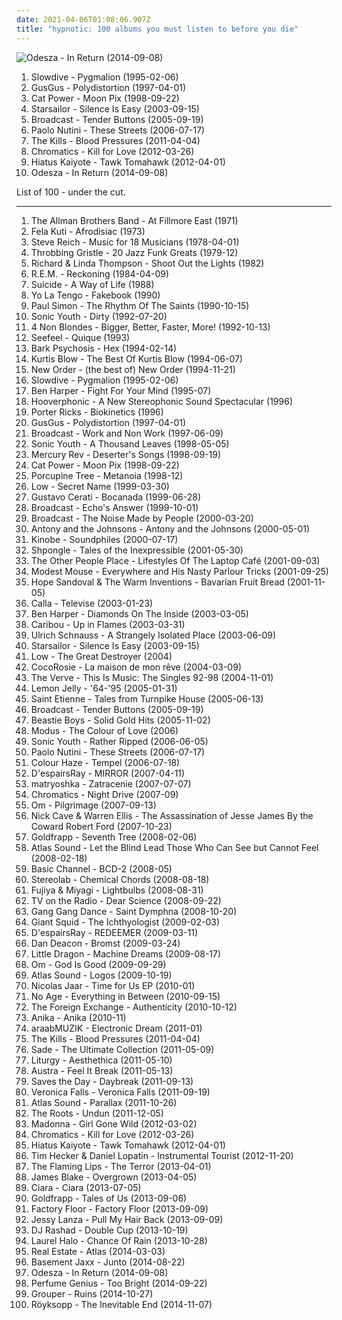 ```yaml
---
date: 2021-04-06T01:08:06.907Z
title: "hypnotic: 100 albums you must listen to before you die"
---
```

![Odesza - In Return (2014-09-08)](http://coverartarchive.org/release/352ed422-6ff3-45e4-ad0b-60d7111ca67a/8241101268-500.jpg "Odesza - In Return (2014-09-08)")
<ol class="albums">
<li data-cover="https://img.discogs.com/fFoc3CnP3PL9Vpv3wihBhmRg83Y=/fit-in/600x600/filters:strip_icc():format(jpeg):mode_rgb():quality(90)/discogs-images/R-584370-1217716047.jpeg.jpg" data-tags="shoegaze, ambient, dream pop" role="button">Slowdive - Pygmalion (1995-02-06)</li>
<li data-cover="http://coverartarchive.org/release/dcb928fa-c187-4988-a2a4-bbd227165e15/2942354800-500.jpg" data-tags="electronic, electronica, trip-hop, indie rock, quirky, energetic, literate, confident, hypnotic, somber, complex, trippy, sophisticated, alternative dance, cerebral, playful, partying, sensual, imagination, soothing, stylish, boisterous" role="button">GusGus - Polydistortion (1997-04-01)</li>
<li data-cover="http://coverartarchive.org/release/5d58d210-a58c-4532-a2f5-54c6001a063d/12639050704-500.jpg" data-tags="90s, indie, mellow" role="button">Cat Power - Moon Pix (1998-09-22)</li>
<li data-cover="https://img.discogs.com/-mn5m6C8PS1GcbLRs7crnsvmqq0=/fit-in/600x600/filters:strip_icc():format(jpeg):mode_rgb():quality(90)/discogs-images/R-7098914-1433699223-2052.jpeg.jpg" data-tags="britpop, indie rock" role="button">Starsailor - Silence Is Easy (2003-09-15)</li>
<li data-cover="https://img.discogs.com/07m2E8SxQSIU6Yjk-ywreYIoorY=/fit-in/600x595/filters:strip_icc():format(jpeg):mode_rgb():quality(90)/discogs-images/R-13590540-1557078423-1511.jpeg.jpg" data-tags="indie, electronic, psychedelic, dream pop, warp" role="button">Broadcast - Tender Buttons (2005-09-19)</li>
<li data-cover="http://coverartarchive.org/release/0f6aee88-6d56-34d2-a628-eead929a45e3/6358999364-500.jpg" data-tags="pop, singer-songwriter, indie" role="button">Paolo Nutini - These Streets (2006-07-17)</li>
<li data-cover="http://coverartarchive.org/release/2fdc63e1-b76f-3b85-ad4e-73baaa106a43/3374180506-500.jpg" data-tags="garage rock" role="button">The Kills - Blood Pressures (2011-04-04)</li>
<li data-cover="http://coverartarchive.org/release/cce19567-04a2-47df-95fb-7101c51b8d54/1852737642-500.jpg" data-tags="electronic" role="button">Chromatics - Kill for Love (2012-03-26)</li>
<li data-cover="http://coverartarchive.org/release/09fade80-bd8a-4c08-9a00-cf1dcc7bc91c/9068009686-500.jpg" data-tags="dreamy, relaxed, reflective, whimsical, passionate, introspective, spiritual, intense, dramatic, reflection, hypnotic, intimate, uplifting, meditative, precious, cerebral, relaxation, lively, shimmering, knotty, daydreaming, sony music, flying buddha, livesoncoffee-getit" role="button">Hiatus Kaiyote - Tawk Tomahawk (2012-04-01)</li>
<li data-cover="http://coverartarchive.org/release/352ed422-6ff3-45e4-ad0b-60d7111ca67a/8241101268-500.jpg" data-tags="electronic, electronica, indie electronic, driving, energetic, summer, confident, hypnotic, light, summery, slick, stylish, lively, day driving, boisterous, hanging out, 1 raz" role="button">Odesza - In Return (2014-09-08)</li>
</ol>
List of 100 - under the cut.
<!-- more -->

_________________

<ol class="albums">
<li data-cover="https://img.discogs.com/mic1l-p28zoqxQguKjabmbJV5Hg=/fit-in/600x519/filters:strip_icc():format(jpeg):mode_rgb():quality(90)/discogs-images/R-9031515-1473598344-7417.mpo.jpg" data-tags="classic rock, southern rock, blues, live, rock, 70s" role="button">
The Allman Brothers Band - At Fillmore East (1971)
</li>
<li data-cover="http://coverartarchive.org/release/70d95ff0-d859-4dfa-85ab-3a12088139ce/18557256651-500.jpg" data-tags="passionate, confident, afrobeat, confrontational, provocative, hypnotic, earthy, afro-pop, international, afro-beat, west african, boisterous, highlife, fela kuti, odeon records, african traditions" role="button">
Fela Kuti - Afrodisiac (1973)
</li>
<li data-cover="http://coverartarchive.org/release/d20a18df-c71f-484c-8d41-fdea1abb1f26/18584699933-500.jpg" data-tags="minimalism" role="button">
Steve Reich - Music for 18 Musicians (1978-04-01)
</li>
<li data-cover="https://via.placeholder.com/450" data-tags="industrial" role="button">
Throbbing Gristle - 20 Jazz Funk Greats (1979-12)
</li>
<li data-cover="https://img.discogs.com/i2hjF3qQugwjM-CCzbXvKILk9ug=/fit-in/600x600/filters:strip_icc():format(jpeg):mode_rgb():quality(90)/discogs-images/R-774793-1166295303.jpeg.jpg" data-tags="80s, folk rock, rs500" role="button">
Richard & Linda Thompson - Shoot Out the Lights (1982)
</li>
<li data-cover="http://coverartarchive.org/release/de648d37-7c2d-3736-aa58-96c6063a2bc5/16234492222-500.jpg" data-tags="80s, alternative rock, indie" role="button">
R.E.M. - Reckoning (1984-04-09)
</li>
<li data-cover="http://coverartarchive.org/release/96927d37-b9b3-418b-a7a0-4409cab13b02/14157689479-500.jpg" data-tags="electronic" role="button">
Suicide - A Way of Life (1988)
</li>
<li data-cover="http://coverartarchive.org/release/eeafb0aa-d6ef-48bc-b030-d9cb856e387a/26742132095-500.jpg" data-tags="90s" role="button">
Yo La Tengo - Fakebook (1990)
</li>
<li data-cover="http://coverartarchive.org/release/c3cc8297-a32a-470c-9072-dfffd2b50aef/9245727847-500.jpg" data-tags="singer-songwriter, world" role="button">
Paul Simon - The Rhythm Of The Saints (1990-10-15)
</li>
<li data-cover="http://coverartarchive.org/release/c8c59a0a-5464-4eac-8251-5cfa102de5ac/15872226838-500.jpg" data-tags="alternative, 90s, alternative rock" role="button">
Sonic Youth - Dirty (1992-07-20)
</li>
<li data-cover="http://coverartarchive.org/release/802a9b0f-76f1-48b1-a386-453aa6760950/8528725183-500.jpg" data-tags="alternative rock, female vocalists, 90s, rock" role="button">
4 Non Blondes - Bigger, Better, Faster, More! (1992-10-13)
</li>
<li data-cover="https://img.discogs.com/Mk3Ff6v2TwuIv_NWEJNcvksKaE8=/fit-in/600x529/filters:strip_icc():format(jpeg):mode_rgb():quality(90)/discogs-images/R-15619-1194241559.jpeg.jpg" data-tags="downtempo, ambient" role="button">
Seefeel - Quique (1993)
</li>
<li data-cover="https://via.placeholder.com/450" data-tags="post-rock" role="button">
Bark Psychosis - Hex (1994-02-14)
</li>
<li data-cover="https://img.discogs.com/YgpHNzX8N5naVrHQJJN-Eo7SfKk=/fit-in/477x469/filters:strip_icc():format(jpeg):mode_rgb():quality(90)/discogs-images/R-8251321-1499979577-8542.png.jpg" data-tags="rap" role="button">
Kurtis Blow - The Best Of Kurtis Blow (1994-06-07)
</li>
<li data-cover="http://coverartarchive.org/release/983ae253-215e-4f6c-8411-fa7ddcec2d94/19120789325-500.jpg" data-tags="80s, synthpop, electronic, new wave" role="button">
New Order - (the best of) New Order (1994-11-21)
</li>
<li data-cover="https://img.discogs.com/fFoc3CnP3PL9Vpv3wihBhmRg83Y=/fit-in/600x600/filters:strip_icc():format(jpeg):mode_rgb():quality(90)/discogs-images/R-584370-1217716047.jpeg.jpg" data-tags="shoegaze, ambient, dream pop" role="button">
Slowdive - Pygmalion (1995-02-06)
</li>
<li data-cover="http://coverartarchive.org/release/ce04d4ed-9cda-4d1d-8304-33f143db0b6a/6375099104-500.jpg" data-tags="blues, rock, acoustic" role="button">
Ben Harper - Fight For Your Mind (1995-07)
</li>
<li data-cover="http://coverartarchive.org/release/e74a9244-b5b4-3f25-8526-f9fb31fe52f7/11004417052-500.jpg" data-tags="trip-hop" role="button">
Hooverphonic - A New Stereophonic Sound Spectacular (1996)
</li>
<li data-cover="http://coverartarchive.org/release/feb53672-0025-479a-83b5-959419c31162/4353733802-500.jpg" data-tags="electronic, techno, minimal, dub techno, porter ricks" role="button">
Porter Ricks - Biokinetics (1996)
</li>
<li data-cover="http://coverartarchive.org/release/dcb928fa-c187-4988-a2a4-bbd227165e15/2942354800-500.jpg" data-tags="electronic, electronica, trip-hop, indie rock, quirky, energetic, literate, confident, hypnotic, somber, complex, trippy, sophisticated, alternative dance, cerebral, playful, partying, sensual, imagination, soothing, stylish, boisterous" role="button">
GusGus - Polydistortion (1997-04-01)
</li>
<li data-cover="http://coverartarchive.org/release/09d62aa5-a265-4cb2-b3e4-da80c0e60d9d/6009849109-500.jpg" data-tags="electronic, dream pop, indie, psychedelic, 90s" role="button">
Broadcast - Work and Non Work (1997-06-09)
</li>
<li data-cover="https://img.discogs.com/-qhPXScneDmlx52G7o0Sjw3QmLo=/fit-in/500x390/filters:strip_icc():format(jpeg):mode_rgb():quality(90)/discogs-images/R-1600434-1287847309.jpeg.jpg" data-tags="experimental, alternative" role="button">
Sonic Youth - A Thousand Leaves (1998-05-05)
</li>
<li data-cover="https://img.discogs.com/L_oeUPSyTFszfqXlrFcAFZu1qlY=/fit-in/600x524/filters:strip_icc():format(jpeg):mode_rgb():quality(90)/discogs-images/R-443317-1358333173-1468.jpeg.jpg" data-tags="dream pop" role="button">
Mercury Rev - Deserter's Songs (1998-09-19)
</li>
<li data-cover="http://coverartarchive.org/release/5d58d210-a58c-4532-a2f5-54c6001a063d/12639050704-500.jpg" data-tags="90s, indie, mellow" role="button">
Cat Power - Moon Pix (1998-09-22)
</li>
<li data-cover="http://coverartarchive.org/release/2a8213c4-1a96-30f3-ad02-9f3354b812fd/1224860395-500.jpg" data-tags="progressive rock, ambient, psychedelic" role="button">
Porcupine Tree - Metanoia (1998-12)
</li>
<li data-cover="https://img.discogs.com/CHNcPnuEh8wXeeCBy4GdJMTqGDQ=/fit-in/363x363/filters:strip_icc():format(jpeg):mode_rgb():quality(90)/discogs-images/R-2262560-1362436506-6613.gif.jpg" data-tags="kranky" role="button">
Low - Secret Name (1999-03-30)
</li>
<li data-cover="http://coverartarchive.org/release/8a36348d-c96b-46c3-adc6-faf765597a07/15933513236-500.jpg" data-tags="rock argentino, rock en espanol, electronic" role="button">
Gustavo Cerati - Bocanada (1999-06-28)
</li>
<li data-cover="https://img.discogs.com/D2NdV8erfsfu9n6z_4MvJzdqrI4=/fit-in/600x600/filters:strip_icc():format(jpeg):mode_rgb():quality(90)/discogs-images/R-10882504-1505895149-5695.jpeg.jpg" data-tags="electronic, electronica, indie rock, indie electronic, post-rock, downtempo, druggy, ambient pop, psychedelic pop, dreamy, reflective, atmospheric, whimsical, late night, dream pop, clinical, literate, ethereal, fractured, wry, dramatic, introspection, reflection, eerie, hypnotic, spacey, psychedelic rock, trippy, sophisticated, poignant, detached, playful, sunday afternoon, sweet, solitude, delicate, light, background music, nocturnal, imagination, avant-pop, refined, stylish, wintry, hanging out, restrained, sparkling, circular, innocent, spiked-candy radio, space-age, retro-futuristic, julian house album art, ashich party" role="button">
Broadcast - Echo's Answer (1999-10-01)
</li>
<li data-cover="https://img.discogs.com/zqagmH4HGlzKNUhlQ73YjoFZX3A=/fit-in/600x600/filters:strip_icc():format(jpeg):mode_rgb():quality(90)/discogs-images/R-30900-1217701986.jpeg.jpg" data-tags="electronica, warp" role="button">
Broadcast - The Noise Made by People (2000-03-20)
</li>
<li data-cover="https://img.discogs.com/2Nsb4ANVHI78wwu_I9bV5338tgs=/fit-in/600x595/filters:strip_icc():format(jpeg):mode_rgb():quality(90)/discogs-images/R-238611-1337445441-3800.jpeg.jpg" data-tags="chamber pop, piano" role="button">
Antony and the Johnsons - Antony and the Johnsons (2000-05-01)
</li>
<li data-cover="http://coverartarchive.org/release/ca8615f2-a0df-38a3-904e-6eaacb5166ff/28701723383-500.jpg" data-tags="trip-hop, downtempo" role="button">
Kinobe - Soundphiles (2000-07-17)
</li>
<li data-cover="https://img.discogs.com/Dv7Pgio7LPFqdKat1yi0UynK8g4=/fit-in/600x600/filters:strip_icc():format(jpeg):mode_rgb():quality(90)/discogs-images/R-73839-1477425849-1942.jpeg.jpg" data-tags="psychedelic" role="button">
Shpongle - Tales of the Inexpressible (2001-05-30)
</li>
<li data-cover="http://coverartarchive.org/release/496f6f0b-d763-4759-bab8-81a96d18964e/1696126538-500.jpg" data-tags="techno" role="button">
The Other People Place - Lifestyles Of The Laptop Café (2001-09-03)
</li>
<li data-cover="http://coverartarchive.org/release/00d3fb06-bb1c-4f92-b7b6-13b08afe7b89/12241150919-500.jpg" data-tags="indie rock, indie" role="button">
Modest Mouse - Everywhere and His Nasty Parlour Tricks (2001-09-25)
</li>
<li data-cover="https://img.discogs.com/jc1EVi_PGkGAbW1ujR3qP9XriSY=/fit-in/600x600/filters:strip_icc():format(jpeg):mode_rgb():quality(90)/discogs-images/R-529468-1303244495.jpeg.jpg" data-tags="female vocalists, folk, dream pop" role="button">
Hope Sandoval & The Warm Inventions - Bavarian Fruit Bread (2001-11-05)
</li>
<li data-cover="https://img.discogs.com/S5DvNb7JaCGGp74F71sNGGlvlPY=/fit-in/600x593/filters:strip_icc():format(jpeg):mode_rgb():quality(90)/discogs-images/R-381684-1231534113.jpeg.jpg" data-tags="hypnotic, somber, when despondent, not streamable at all" role="button">
Calla - Televise (2003-01-23)
</li>
<li data-cover="http://coverartarchive.org/release/5e500047-978a-44d4-84ef-f714be4235ec/16071252194-500.jpg" data-tags="rock, soul, blues, ben harper" role="button">
Ben Harper - Diamonds On The Inside (2003-03-05)
</li>
<li data-cover="https://img.discogs.com/POmWbG1j-EST-oh5KGbgiuRPAIw=/fit-in/500x500/filters:strip_icc():format(jpeg):mode_rgb():quality(90)/discogs-images/R-6000758-1408478765-1992.jpeg.jpg" data-tags="electronic, experimental, domino" role="button">
Caribou - Up in Flames (2003-03-31)
</li>
<li data-cover="http://coverartarchive.org/release/4da446f6-d2c4-3c1d-bbd5-2827edd023a2/11858141676-500.jpg" data-tags="electronic, ambient" role="button">
Ulrich Schnauss - A Strangely Isolated Place (2003-06-09)
</li>
<li data-cover="https://img.discogs.com/-mn5m6C8PS1GcbLRs7crnsvmqq0=/fit-in/600x600/filters:strip_icc():format(jpeg):mode_rgb():quality(90)/discogs-images/R-7098914-1433699223-2052.jpeg.jpg" data-tags="britpop, indie rock" role="button">
Starsailor - Silence Is Easy (2003-09-15)
</li>
<li data-cover="https://img.discogs.com/TxJKZ4bR1eTxNRKg41uQlj9OIH8=/fit-in/600x587/filters:strip_icc():format(jpeg):mode_rgb():quality(90)/discogs-images/R-400180-1330515072.jpeg.jpg" data-tags="rock, indie rock, sub pop" role="button">
Low - The Great Destroyer (2004)
</li>
<li data-cover="http://coverartarchive.org/release/2215c1a3-e239-4330-8365-9021e44304b7/3765840753-500.jpg" data-tags="indie" role="button">
CocoRosie - La maison de mon rêve (2004-03-09)
</li>
<li data-cover="http://coverartarchive.org/release/c8130bea-adf4-4c8f-8784-594e537e1082/20162514827-500.jpg" data-tags="britpop" role="button">
The Verve - This Is Music: The Singles 92-98 (2004-11-01)
</li>
<li data-cover="http://coverartarchive.org/release/cbb9cd2c-6cb4-34f6-b0cc-cd8cc63bf06d/3431742462-500.jpg" data-tags="electronica" role="button">
Lemon Jelly - '64-'95 (2005-01-31)
</li>
<li data-cover="https://img.discogs.com/tcVjgT8mgj8IjFtVvSpQnt0pCAg=/fit-in/544x480/filters:strip_icc():format(jpeg):mode_rgb():quality(90)/discogs-images/R-2335479-1277777859.jpeg.jpg" data-tags="playful, carefree, relaxed, lush, summertime" role="button">
Saint Etienne - Tales from Turnpike House (2005-06-13)
</li>
<li data-cover="https://img.discogs.com/07m2E8SxQSIU6Yjk-ywreYIoorY=/fit-in/600x595/filters:strip_icc():format(jpeg):mode_rgb():quality(90)/discogs-images/R-13590540-1557078423-1511.jpeg.jpg" data-tags="indie, electronic, psychedelic, dream pop, warp" role="button">
Broadcast - Tender Buttons (2005-09-19)
</li>
<li data-cover="https://img.discogs.com/CxKu_NKQNxYvgEM7_DC48R9ON6Q=/fit-in/450x450/filters:strip_icc():format(jpeg):mode_rgb():quality(90)/discogs-images/R-1817152-1245303630.jpeg.jpg" data-tags="hip-hop" role="button">
Beastie Boys - Solid Gold Hits (2005-11-02)
</li>
<li data-cover="https://img.discogs.com/jHAwF2obSvLb60gyHjO5nELWdME=/fit-in/599x600/filters:strip_icc():format(jpeg):mode_rgb():quality(90)/discogs-images/R-2125967-1265452903.jpeg.jpg" data-tags="new age, ambient, electronic, trip-hop, world fusion, chillout" role="button">
Modus - The Colour of Love (2006)
</li>
<li data-cover="https://img.discogs.com/w7C3d8OHmFjsMS3t3Tvx8WQSFRo=/fit-in/400x391/filters:strip_icc():format(jpeg):mode_rgb():quality(90)/discogs-images/R-5119480-1385028132-2136.jpeg.jpg" data-tags="alternative rock" role="button">
Sonic Youth - Rather Ripped (2006-06-05)
</li>
<li data-cover="http://coverartarchive.org/release/0f6aee88-6d56-34d2-a628-eead929a45e3/6358999364-500.jpg" data-tags="pop, singer-songwriter, indie" role="button">
Paolo Nutini - These Streets (2006-07-17)
</li>
<li data-cover="http://coverartarchive.org/release/5a014fc8-b030-491a-9dc1-e8cf74ace99c/4549690587-500.jpg" data-tags="stoner rock, psychedelic rock" role="button">
Colour Haze - Tempel (2006-07-18)
</li>
<li data-cover="https://img.discogs.com/ivlCXvUaRvIfAJN6yQz9l1idr5Q=/fit-in/475x462/filters:strip_icc():format(jpeg):mode_rgb():quality(90)/discogs-images/R-1488527-1230477522.jpeg.jpg" data-tags="visual kei" role="button">
D'espairsRay - MIRROR (2007-04-11)
</li>
<li data-cover="http://coverartarchive.org/release/3af2f2ee-49bd-4a02-9dd0-02abab0a8426/3000000518-500.jpg" data-tags="female vocalists, japanese" role="button">
matryoshka - Zatracenie (2007-07-07)
</li>
<li data-cover="http://coverartarchive.org/release/28eb699a-f254-4873-8afb-557aea44c884/5614369854-500.jpg" data-tags="italians do it better, electronic, electronica, synthpop" role="button">
Chromatics - Night Drive (2007-09)
</li>
<li data-cover="http://coverartarchive.org/release/48479a6c-734a-4adc-ac78-cecfa94ca894/11089774828-500.jpg" data-tags="psychedelic, stoner metal" role="button">
Om - Pilgrimage (2007-09-13)
</li>
<li data-cover="http://coverartarchive.org/release/27726944-0886-3373-b692-0e9324637870/4083569167-500.jpg" data-tags="soundtrack" role="button">
Nick Cave & Warren Ellis - The Assassination of Jesse James By the Coward Robert Ford (2007-10-23)
</li>
<li data-cover="https://img.discogs.com/oINYvIAj4nGgB63ZUW-Wwl9rfFY=/fit-in/471x476/filters:strip_icc():format(jpeg):mode_rgb():quality(90)/discogs-images/R-2407288-1282315698.jpeg.jpg" data-tags="female vocalists, downtempo, trip-hop" role="button">
Goldfrapp - Seventh Tree (2008-02-06)
</li>
<li data-cover="http://coverartarchive.org/release/0abc19a9-af51-41c5-88e3-0dd4a5f40ae8/27829592789-500.jpg" data-tags="00s" role="button">
Atlas Sound - Let the Blind Lead Those Who Can See but Cannot Feel (2008-02-18)
</li>
<li data-cover="http://coverartarchive.org/release/1b43a144-f4be-4365-b376-947d93586550/4507021160-500.jpg" data-tags="techno, minimal techno, ominous, late night, club, clinical, winter, intense, hypnotic, paranoid, cold, cerebral, detached, sparse, nocturnal, bleak, unsettling, urgent, night driving" role="button">
Basic Channel - BCD-2 (2008-05)
</li>
<li data-cover="https://img.discogs.com/a_GKwVNPv_eLRFXXqePferRrGZU=/fit-in/600x597/filters:strip_icc():format(jpeg):mode_rgb():quality(90)/discogs-images/R-1431926-1388687760-5207.jpeg.jpg" data-tags="post-rock" role="button">
Stereolab - Chemical Chords (2008-08-18)
</li>
<li data-cover="http://coverartarchive.org/release/0588edb2-ac4f-4b71-bca5-faeb0947ec4c/24650516354-500.jpg" data-tags="electronic" role="button">
Fujiya & Miyagi - Lightbulbs (2008-08-31)
</li>
<li data-cover="http://coverartarchive.org/release/746067ad-88f0-4426-b5a5-7313b186488c/22393792907-500.jpg" data-tags="indie, indie rock, alternative, experimental" role="button">
TV on the Radio - Dear Science (2008-09-22)
</li>
<li data-cover="http://coverartarchive.org/release/14fd17cd-9483-442a-bc76-a0315c8ddf1e/7202308649-500.jpg" data-tags="electronic, experimental" role="button">
Gang Gang Dance - Saint Dymphna (2008-10-20)
</li>
<li data-cover="https://img.discogs.com/bKKaoaQCA2aak43BD1APQPJT5wk=/fit-in/371x416/filters:strip_icc():format(jpeg):mode_rgb():quality(90)/discogs-images/R-1921521-1252604182.jpeg.jpg" data-tags="post-metal, progressive metal, post-rock, sludge" role="button">
Giant Squid - The Ichthyologist (2009-02-03)
</li>
<li data-cover="https://img.discogs.com/sFo4vk_MoEKeOQm7jpS0yXduJkQ=/fit-in/600x600/filters:strip_icc():format(jpeg):mode_rgb():quality(90)/discogs-images/R-2559659-1290440714.jpeg.jpg" data-tags="j-metal" role="button">
D'espairsRay - REDEEMER (2009-03-11)
</li>
<li data-cover="http://coverartarchive.org/release/3bb79800-0644-4e8d-8274-0775a74de3ad/3302404966-500.jpg" data-tags="experimental" role="button">
Dan Deacon - Bromst (2009-03-24)
</li>
<li data-cover="https://img.discogs.com/5fhYAthYMO7Zk-qhzSStks4MKHk=/fit-in/150x150/filters:strip_icc():format(jpeg):mode_rgb():quality(90)/discogs-images/R-1890282-1250423172.jpeg.jpg" data-tags="electronic, electronica, trip-hop" role="button">
Little Dragon - Machine Dreams (2009-08-17)
</li>
<li data-cover="http://coverartarchive.org/release/4d62e8fb-5371-33b0-aac7-c5ab0d956329/11089715437-500.jpg" data-tags="stoner rock, psychedelic, stoner metal" role="button">
Om - God Is Good (2009-09-29)
</li>
<li data-cover="https://img.discogs.com/j_4O07I17SUQYM7RRn5vXX_eEnI=/fit-in/200x199/filters:strip_icc():format(jpeg):mode_rgb():quality(90)/discogs-images/R-1970873-1255853655.jpeg.jpg" data-tags="4ad" role="button">
Atlas Sound - Logos (2009-10-19)
</li>
<li data-cover="https://img.discogs.com/TIqxnoTpA7z5LauoG5w4AhA-pJs=/fit-in/200x200/filters:strip_icc():format(jpeg):mode_rgb():quality(90)/discogs-images/R-1298485-1247495388.jpeg.jpg" data-tags="electro-techno" role="button">
Nicolas Jaar - Time for Us EP (2010-01)
</li>
<li data-cover="http://coverartarchive.org/release/aa29b9f3-4525-3982-9d4b-76c87f37a43b/2868845098-500.jpg" data-tags="noise rock" role="button">
No Age - Everything in Between (2010-09-15)
</li>
<li data-cover="http://coverartarchive.org/release/11885eed-406b-4da4-8935-ed2d90987214/22891210635-500.jpg" data-tags="romantic, dreamy, reflective, passionate, introspective, gentle, rnb, hypnotic, intimate, yearning, sophisticated, heartbreak, neo-soul, heartache, comfort, breakup, bitter, powerful, lush, weary, bleak, soothing, cathartic, in love, languid, restrained, the foreign exchang" role="button">
The Foreign Exchange - Authenticity (2010-10-12)
</li>
<li data-cover="https://img.discogs.com/ASYC1WJYsNXjZ288Z1_x5gqAwMk=/fit-in/600x600/filters:strip_icc():format(jpeg):mode_rgb():quality(90)/discogs-images/R-2555960-1296238358.jpeg.jpg" data-tags="indie pop, krautrock, psychedelic rock" role="button">
Anika - Anika (2010-11)
</li>
<li data-cover="https://img.discogs.com/c1ZMbrBIJGu3HhQOaJBawIoDJQw=/fit-in/600x600/filters:strip_icc():format(jpeg):mode_rgb():quality(90)/discogs-images/R-3154062-1318245920.jpeg.jpg" data-tags="trance, electronic" role="button">
araabMUZIK - Electronic Dream (2011-01)
</li>
<li data-cover="http://coverartarchive.org/release/2fdc63e1-b76f-3b85-ad4e-73baaa106a43/3374180506-500.jpg" data-tags="garage rock" role="button">
The Kills - Blood Pressures (2011-04-04)
</li>
<li data-cover="http://coverartarchive.org/release/9bcc6dd4-3edd-45ba-a7ab-08f67191036f/16645104299-500.jpg" data-tags="sade, soul, romantic" role="button">
Sade - The Ultimate Collection (2011-05-09)
</li>
<li data-cover="http://coverartarchive.org/release/216dc68b-c7db-4c5f-b054-753d6d3fd1d1/12911239802-500.jpg" data-tags="black metal, metal" role="button">
Liturgy - Aesthethica (2011-05-10)
</li>
<li data-cover="http://coverartarchive.org/release/5e8aec59-129c-4cb4-b894-5e59edb5c4ca/4261741516-500.jpg" data-tags="indie electronic, new wave, alternative, synthpop" role="button">
Austra - Feel It Break (2011-05-13)
</li>
<li data-cover="https://img.discogs.com/u9-_8zr6HcoOOSFr4otuCM_yehs=/fit-in/220x220/filters:strip_icc():format(jpeg):mode_rgb():quality(90)/discogs-images/R-3229235-1321426120.jpeg.jpg" data-tags="indie, alternative rock, pop rock, easy listening, emotional, hypnotic, hauntingly beautiful, concept album, comforting, worth the wait, fucking good music, lyrically brilliant, relatable, conclusion, change in style, daybreak trilogy" role="button">
Saves the Day - Daybreak (2011-09-13)
</li>
<li data-cover="https://img.discogs.com/5-wKfZ6guUrTF_re2XftBVpdZAg=/fit-in/600x600/filters:strip_icc():format(jpeg):mode_rgb():quality(90)/discogs-images/R-3068322-1314210373.jpeg.jpg" data-tags="indie pop" role="button">
Veronica Falls - Veronica Falls (2011-09-19)
</li>
<li data-cover="http://coverartarchive.org/release/62469f0f-483f-4d13-a061-c0768f21872e/24573498035-500.jpg" data-tags="alternative, 4ad" role="button">
Atlas Sound - Parallax (2011-10-26)
</li>
<li data-cover="http://coverartarchive.org/release/17105002-a6fd-4f92-9589-aa7f98073638/4785732549-500.jpg" data-tags="hip hop" role="button">
The Roots - Undun (2011-12-05)
</li>
<li data-cover="https://img.discogs.com/vC9tjkGlYxP28fPtZY_DF-h0qgU=/fit-in/600x337/filters:strip_icc():format(jpeg):mode_rgb():quality(90)/discogs-images/R-13663763-1558545594-6084.jpeg.jpg" data-tags="dance, pop" role="button">
Madonna - Girl Gone Wild (2012-03-02)
</li>
<li data-cover="http://coverartarchive.org/release/cce19567-04a2-47df-95fb-7101c51b8d54/1852737642-500.jpg" data-tags="electronic" role="button">
Chromatics - Kill for Love (2012-03-26)
</li>
<li data-cover="http://coverartarchive.org/release/09fade80-bd8a-4c08-9a00-cf1dcc7bc91c/9068009686-500.jpg" data-tags="dreamy, relaxed, reflective, whimsical, passionate, introspective, spiritual, intense, dramatic, reflection, hypnotic, intimate, uplifting, meditative, precious, cerebral, relaxation, lively, shimmering, knotty, daydreaming, sony music, flying buddha, livesoncoffee-getit" role="button">
Hiatus Kaiyote - Tawk Tomahawk (2012-04-01)
</li>
<li data-cover="http://coverartarchive.org/release/072d227a-c19e-481c-9d4e-48cf05bab079/4499107497-500.jpg" data-tags="ambient, hypnotic" role="button">
Tim Hecker & Daniel Lopatin - Instrumental Tourist (2012-11-20)
</li>
<li data-cover="https://img.discogs.com/S26wNV1io5Yx19HkUbg1YwRa9ug=/fit-in/600x600/filters:strip_icc():format(jpeg):mode_rgb():quality(90)/discogs-images/R-6999033-1431357387-8924.jpeg.jpg" data-tags="experimental, neo-psychedelia" role="button">
The Flaming Lips - The Terror (2013-04-01)
</li>
<li data-cover="https://img.discogs.com/Fc3zWW02lcBDhoIb7F0GNqH6Cpk=/fit-in/600x599/filters:strip_icc():format(jpeg):mode_rgb():quality(90)/discogs-images/R-4468927-1462915153-5331.jpeg.jpg" data-tags="electronic, soul" role="button">
James Blake - Overgrown (2013-04-05)
</li>
<li data-cover="http://coverartarchive.org/release/2a47e508-55f6-4d33-b18e-44e8f78785a3/6237120485-500.jpg" data-tags="pop, r&b" role="button">
Ciara - Ciara (2013-07-05)
</li>
<li data-cover="http://coverartarchive.org/release/6b18b30a-e578-41eb-8d3d-1ff4a6a22d9d/12859926570-500.jpg" data-tags="trip-hop, electronic, chamber pop, art pop" role="button">
Goldfrapp - Tales of Us (2013-09-06)
</li>
<li data-cover="http://coverartarchive.org/release/6ad46321-76b9-4a96-b453-2d5494e5d561/8268789783-500.jpg" data-tags="electronic" role="button">
Factory Floor - Factory Floor (2013-09-09)
</li>
<li data-cover="http://coverartarchive.org/release/af5c546c-b840-40b0-905c-24dbff1c09fd/5166426291-500.jpg" data-tags="synthpop" role="button">
Jessy Lanza - Pull My Hair Back (2013-09-09)
</li>
<li data-cover="http://coverartarchive.org/release/cf018964-9465-4dea-922b-98c55812e06f/5594631960-500.jpg" data-tags="electronic, juke" role="button">
DJ Rashad - Double Cup (2013-10-19)
</li>
<li data-cover="http://coverartarchive.org/release/eaf12e7e-3234-41a1-8b75-f2678fdf97ce/5491253416-500.jpg" data-tags="experimental, techno, idm, hyperdub, 10s, monochrome album covers" role="button">
Laurel Halo - Chance Of Rain (2013-10-28)
</li>
<li data-cover="http://coverartarchive.org/release/c93c34bc-163f-49c8-974e-c9895f03851e/6478054219-500.jpg" data-tags="indie rock" role="button">
Real Estate - Atlas (2014-03-03)
</li>
<li data-cover="http://coverartarchive.org/release/ba6f8fb6-5394-4160-8a9d-73504c2d3cfa/8169040089-500.jpg" data-tags="electronica, house, progressive house, left-field house" role="button">
Basement Jaxx - Junto (2014-08-22)
</li>
<li data-cover="http://coverartarchive.org/release/352ed422-6ff3-45e4-ad0b-60d7111ca67a/8241101268-500.jpg" data-tags="electronic, electronica, indie electronic, driving, energetic, summer, confident, hypnotic, light, summery, slick, stylish, lively, day driving, boisterous, hanging out, 1 raz" role="button">
Odesza - In Return (2014-09-08)
</li>
<li data-cover="http://coverartarchive.org/release/b152df81-9311-4f9e-9eb6-659ade6a8c06/8512126596-500.jpg" data-tags="ambient, experimental, chamber pop, art pop" role="button">
Perfume Genius - Too Bright (2014-09-22)
</li>
<li data-cover="http://coverartarchive.org/release/aaed190c-fc3a-43c2-acdd-aa06b390b9cf/10369854892-500.jpg" data-tags="ambient" role="button">
Grouper - Ruins (2014-10-27)
</li>
<li data-cover="http://coverartarchive.org/release/7704bdf5-5fcd-4f80-a759-30fba880bfe6/8762633349-500.jpg" data-tags="electronic, downtempo" role="button">
Röyksopp - The Inevitable End (2014-11-07)
</li>
</ol>